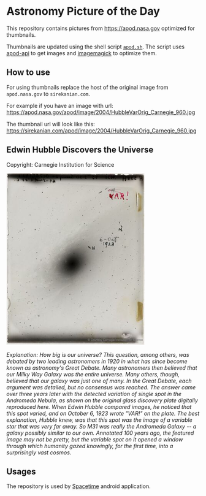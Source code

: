 # Astronomy Picture of the Day

This repository contains pictures from https://apod.nasa.gov optimized for thumbnails.

Thumbnails are updated using the shell script [`apod.sh`](apod.sh). The script
uses [apod-api](https://github.com/nasa/apod-api) to get images and [imagemagick](https://imagemagick.org) to
optimize them.

## How to use

For using thumbnails replace the host of the original image from `apod.nasa.gov` to `sirekanian.com`.

For example if you have an image with url:<br>
https://apod.nasa.gov/apod/image/2004/HubbleVarOrig_Carnegie_960.jpg

The thumbnail url will look like this:<br>
https://sirekanian.com/apod/image/2004/HubbleVarOrig_Carnegie_960.jpg

## Edwin Hubble Discovers the Universe

Copyright: Carnegie Institution for Science

[![the picture of the day][1]][2]

_Explanation: How big is our universe? This question, among others, was debated by two leading astronomers in 1920 in what has since become known as astronomy's Great Debate.  Many astronomers then believed that our Milky Way Galaxy was the entire universe.  Many others, though, believed that our galaxy was just one of many.  In the Great Debate, each argument was detailed, but no consensus was reached.  The answer came over three years later with the detected variation of single spot in the Andromeda Nebula, as shown on the original glass discovery plate digitally reproduced here. When Edwin Hubble compared images, he noticed that this spot varied, and on October 6, 1923 wrote "VAR!" on the plate.  The best explanation, Hubble knew, was that this spot was the image of a variable star that was very far away. So M31 was really the Andromeda Galaxy -- a galaxy possibly similar to our own.  Annotated 100 years ago, the featured image may not be pretty, but the variable spot on it opened a window through which humanity gazed knowingly, for the first time, into a surprisingly vast cosmos._

## Usages

The repository is used by [Spacetime][3] android application.

[1]: image/2004/HubbleVarOrig_Carnegie_960.jpg

[2]: https://apod.nasa.gov/apod/image/2004/HubbleVarOrig_Carnegie_960.jpg

[3]: https://github.com/sirekanian/spacetime
